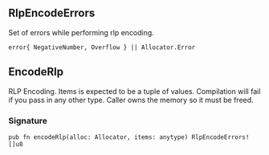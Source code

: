 ## RlpEncodeErrors

Set of errors while performing rlp encoding.

```zig
error{ NegativeNumber, Overflow } || Allocator.Error
```

## EncodeRlp
RLP Encoding. Items is expected to be a tuple of values.
Compilation will fail if you pass in any other type.
Caller owns the memory so it must be freed.

### Signature

```zig
pub fn encodeRlp(alloc: Allocator, items: anytype) RlpEncodeErrors![]u8
```

